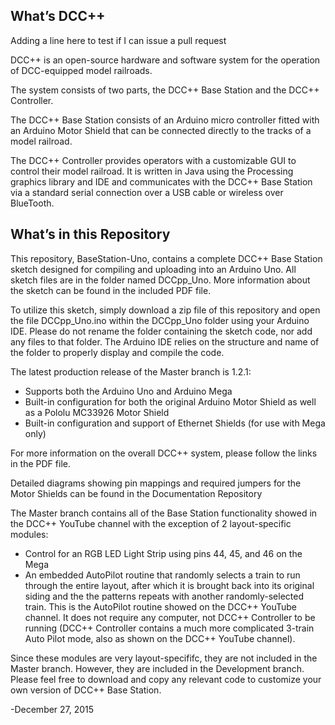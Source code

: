 What’s DCC++
------------

Adding a line here to test if I can issue a pull request

DCC++ is an open-source hardware and software system for the operation of DCC-equipped model railroads.

The system consists of two parts, the DCC++ Base Station and the DCC++ Controller.

The DCC++ Base Station consists of an Arduino micro controller fitted with an Arduino Motor Shield that can be connected directly to the tracks of a model railroad.

The DCC++ Controller provides operators with a customizable GUI to control their model railroad.  It is written in Java using the Processing graphics library and IDE and communicates with the DCC++ Base Station via a standard serial connection over a USB cable or wireless over BlueTooth.

What’s in this Repository
-------------------------

This repository, BaseStation-Uno, contains a complete DCC++ Base Station sketch designed for compiling and uploading into an Arduino Uno.  All sketch files are in the folder named DCCpp_Uno. More information about the sketch can be found in the included PDF file.

To utilize this sketch, simply download a zip file of this repository and open the file DCCpp_Uno.ino within the DCCpp_Uno folder using your Arduino IDE.  Please do not rename the folder containing the sketch code, nor add any files to that folder.  The Arduino IDE relies on the structure and name of the folder to properly display and compile the code.

The latest production release of the Master branch is 1.2.1:

* Supports both the Arduino Uno and Arduino Mega
* Built-in configuration for both the original Arduino Motor Shield as well as a Pololu MC33926 Motor Shield
* Built-in configuration and support of Ethernet Shields (for use with Mega only)

For more information on the overall DCC++ system, please follow the links in the PDF file.

Detailed diagrams showing pin mappings and required jumpers for the Motor Shields can be found in the Documentation Repository

The Master branch contains all of the Base Station functionality showed in the DCC++ YouTube channel with the exception of 2 layout-specific modules:

* Control for an RGB LED Light Strip using pins 44, 45, and 46 on the Mega
* An embedded AutoPilot routine that randomly selects a train to run through the entire layout, after which it is brought back into its original siding and the the patterns repeats with another randomly-selected train.  This is the AutoPilot routine showed on the DCC++ YouTube channel.  It does not require any computer, not DCC++ Controller to be running (DCC++ Controller contains a much more complicated 3-train Auto Pilot mode, also as shown on the DCC++ YouTube channel).

Since these modules are very layout-specififc, they are not included in the Master branch.  However, they are included in the Development branch.  Please feel free to download and copy any relevant code to customize your own version of DCC++ Base Station.

-December 27, 2015

